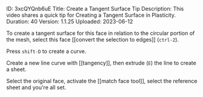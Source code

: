 ID: 3xcQYQnb6uE
Title: Create a Tangent Surface Tip
Description: This video shares a quick tip for Creating a Tangent Surface in Plasticity.
Duration: 40
Version: 1.1.25
Uploaded: 2023-06-12

To create a tangent surface for this face in relation to the circular portion of the mesh, select this face [[convert the selection to edges]] (`ctrl-2`).

Press `shift-D` to create a curve.

Create a new line curve with [[tangency]], then extrude (`E`) the line to create a sheet.

Select the original face, activate the [[match face tool]], select the reference sheet and you're all set.
